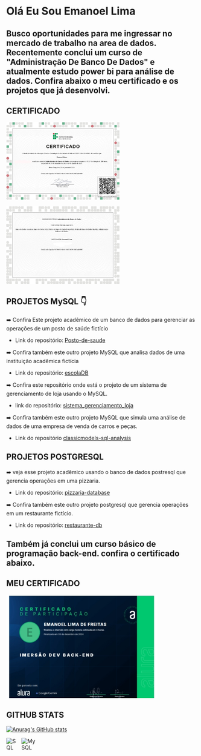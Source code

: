 # Olá Eu Sou Emanoel Lima

## Busco oportunidades para me ingressar no mercado de trabalho na area de dados. Recentemente conclui um curso de  "Administração De Banco De Dados" e atualmente estudo power bi para análise de dados. Confira abaixo o meu certificado e os projetos que já desenvolvi.

## CERTIFICADO
<img
 width="300px"
src="https://github.com/Emanoellima-dev/Emanoellima-dev/blob/main/certificado/IMG-20250203-WA0000.jpg"
 />

<img 
 width="300px"
src="https://github.com/Emanoellima-dev/Emanoellima-dev/blob/main/certificado/IMG-20250203-WA0001.jpg"
 />

## PROJETOS MySQL 👇

➡️ Confira Este projeto acadêmico de um banco de dados para gerenciar as operações de um posto de saúde fictício
- Link do repositório:
[Posto-de-saude](https://github.com/Emanoellima-dev/Posto-de-Saude)

➡️ Confira também este outro projeto MySQL que analisa dados de uma instituição acadêmica fictícia
 - Link do repositório:
[escolaDB](https://github.com/Emanoellima-dev/escolaDB)

➡️ Confira este repositório onde está o projeto de um sistema de gerenciamento de loja usando o MySQL.
 - link do repositório:
 [sistema_gerenciamento_loja](https://github.com/Emanoellima-dev/sistema_gerenciamento_loja)

➡️ Confira também este outro projeto MySQL que simula uma análise de dados de uma empresa de venda de carros e peças.
 - Link do repositório
 [classicmodels-sql-analysis](https://github.com/Emanoellima-dev/classicmodels-sql-analysis)

## PROJETOS POSTGRESQL
➡️ veja esse projeto acadêmico usando o banco de dados postresql que gerencia operações em uma pizzaria.
- Link do repositório: [pizzaria-database](https://github.com/Emanoellima-dev/pizzaria-database/tree/main)

➡️ Confira também este outro projeto postgresql que gerencia operações em um restaurante fictício.
- Link do repositório: [restaurante-db](https://github.com/Emanoellima-dev/restaurante-db/tree/main)

## Também já conclui um curso básico de programação back-end. confira o certificado abaixo.

## MEU CERTIFICADO
<img src="https://github.com/Emanoellima-dev/Emanoellima-dev/blob/main/certificado/certificado.jpg" width="400" />

## GITHUB STATS

[![Anurag's GitHub stats](https://github-readme-stats.vercel.app/api?username=Emanoellima-dev&show_icons=true&theme=radical&hide=contribs,prs&show=discussions_answered)](https://github.com/anuraghazra/github-readme-stats)

<img
 align="left"
 alt="SQL"
 title="SQL"
 width="30px"
 style="padding-right: 10px;"
src="https://cdn.jsdelivr.net/gh/devicons/devicon@latest/icons/azuresqldatabase/azuresqldatabase-original.svg"
 />
 
 <img
 align="left"
 alt="MySQL"
 title="MySQL"
 width="40px"
 style="padding-right: 10px;"
src="https://cdn.jsdelivr.net/gh/devicons/devicon@latest/icons/mysql/mysql-original-wordmark.svg"
/>
